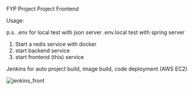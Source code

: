 FYP Project
Project Frontend

Usage:

p.s. 
.env for local test with json server
.env.local test with spring server

1. Start a redis service with docker
2. start backend service
3. start frontend (this) service

Jenkins for auto project build, image build, code deployment (AWS EC2)

![jenkins_front](https://user-images.githubusercontent.com/15630162/222968017-44079932-f876-45b5-a4b1-61d25b51f6b9.png)
